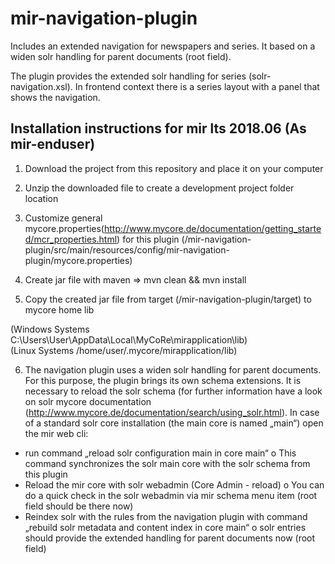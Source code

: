 # mir-navigation-plugin

Includes an extended navigation for newspapers and series. It based on a widen solr handling for 
parent documents (root field).

The plugin provides the extended solr handling for series (solr-navigation.xsl). In frontend
context there is a series layout with a panel that shows the navigation. 

## Installation instructions for mir lts 2018.06 (As mir-enduser)

1. Download the project from this repository and place it on your computer

2. Unzip the downloaded file to create a development project folder location 

3. Customize general mycore.properties(http://www.mycore.de/documentation/getting_started/mcr_properties.html) for this plugin (/mir-navigation-plugin/src/main/resources/config/mir-navigation-plugin/mycore.properties)

4. Create jar file with maven => mvn clean && mvn install

5. Copy the created jar file from target (/mir-navigation-plugin/target) to mycore home lib 

(Windows Systems C:\Users\User\AppData\Local\MyCoRe\mirapplication\lib) <br />
(Linux Systems /home/user/.mycore/mirapplication/lib)

6. The navigation plugin uses a widen solr handling for parent documents. For this purpose, the plugin brings its own schema extensions. It is necessary to reload the solr schema (for further information have a look on solr mycore documentation (http://www.mycore.de/documentation/search/using_solr.html).
In case of a standard solr core installation (the main core is named „main“) open the mir web cli:

-	run command „reload solr configuration main in core main“
	o	This command synchronizes the solr main core with the solr schema from this plugin
-	Reload the mir core with solr webadmin (Core Admin - reload)
	o	You can do a quick check in the solr webadmin via mir schema menu item (root field should be there now)
-	Reindex solr with the rules from the navigation plugin with command „rebuild solr metadata and content index in core main“
	o	solr entries should provide the extended handling for parent documents now (root field)



